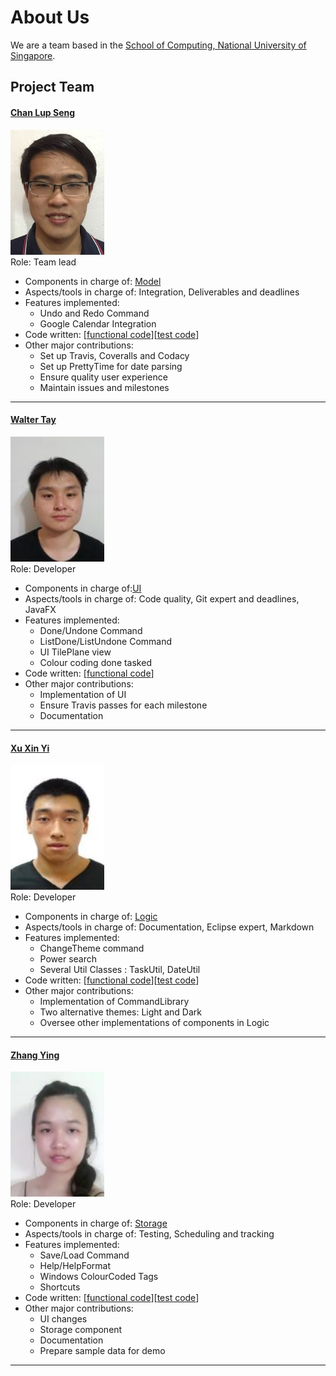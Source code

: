 # About Us

We are a team based in the [School of Computing, National University of Singapore](http://www.comp.nus.edu.sg).

## Project Team

#### [Chan Lup Seng](http://github.com/lupseng/) <br>
<img src="images/ChanLupSeng.png" width="150"><br>
Role: Team lead <br>
- Components in charge of: [Model](https://github.com/CS2103JAN2017-F14-B2/main/blob/master/docs/DeveloperGuide.md#2.4-model-component)
- Aspects/tools in charge of: Integration, Deliverables and deadlines
- Features implemented:
  - Undo and Redo Command
  - Google Calendar Integration
- Code written: [[functional code](https://github.com/CS2103JAN2017-F14-B2/main/blob/master/collated/main/A0140063X.md)][[test code](https://github.com/CS2103JAN2017-F14-B2/main/blob/master/collated/test/A0140063X.md)]
- Other major contributions:
  - Set up Travis, Coveralls and Codacy
  - Set up PrettyTime for date parsing
  - Ensure quality user experience
  - Maintain issues and milestones

-----

#### [Walter Tay](http://github.com/waltertay)
<img src="images/WalterTay.png" width="150"><br>
Role: Developer <br>
- Components in charge of:[UI](https://github.com/CS2103JAN2017-F14-B2/main/blob/master/docs/DeveloperGuide.md#ui-component)
- Aspects/tools in charge of: Code quality, Git expert and deadlines, JavaFX
- Features implemented:
	- Done/Undone Command
	- ListDone/ListUndone Command
	- UI TilePlane view
	- Colour coding done tasked
- Code written: [[functional code](https://github.com/CS2103JAN2017-F14-B2/main/blob/master/collated/main/A0139975J.md)]
- Other major contributions:
	- Implementation of UI
	- Ensure Travis passes for each milestone
	- Documentation

-----

#### [Xu Xin Yi](http://github.com/xinyiys)
<img src="images/XuXinYi.png" width="150"><br>
Role: Developer <br>
- Components in charge of: [Logic](https://github.com/CS2103JAN2017-F14-B2/main/blob/master/docs/DeveloperGuide.md#logic-component)
- Aspects/tools in charge of: Documentation, Eclipse expert, Markdown
- Features implemented:
	- ChangeTheme command
	- Power search
	- Several Util Classes : TaskUtil, DateUtil
- Code written: [[functional code](https://github.com/CS2103JAN2017-F14-B2/main/blob/master/collated/main/A0142487Y.md)][[test code](https://github.com/CS2103JAN2017-F14-B2/main/blob/master/collated/test/A0142487Y.md)]
- Other major contributions:
	- Implementation of CommandLibrary
	- Two alternative themes: Light and Dark
	- Oversee other implementations of components in Logic

-----

#### [Zhang Ying](http://github.com/zing1996)
<img src="images/ZhangYing.png" width="150"><br>
Role: Developer <br>
- Components in charge of:  [Storage](https://github.com/CS2103JAN2017-F14-B2/main/blob/master/docs/DeveloperGuide.md#storage-component)
- Aspects/tools in charge of: Testing, Scheduling and tracking
- Features implemented:
	- Save/Load Command
	- Help/HelpFormat
	- Windows ColourCoded Tags
	- Shortcuts
- Code written: [[functional code](https://github.com/CS2103JAN2017-F14-B2/main/blob/master/collated/main/A0142939W.md)][[test code](https://github.com/CS2103JAN2017-F14-B2/main/blob/master/collated/test/A0142939W.md)]
- Other major contributions:
	- UI changes
	- Storage component
	- Documentation
	- Prepare sample data for demo

-----

